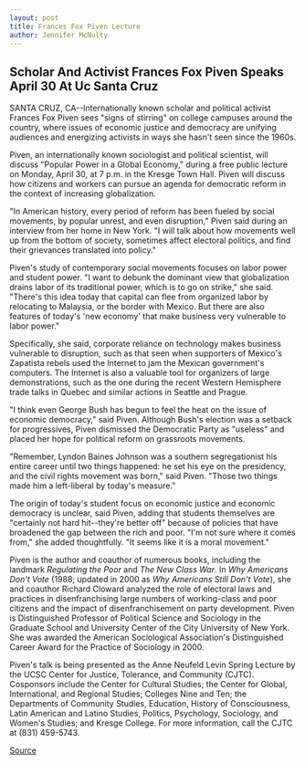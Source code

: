 ```yaml
---
layout: post
title: Frances Fox Piven Lecture
author: Jennifer McNulty
---
```


## Scholar And Activist Frances Fox Piven Speaks April 30 At Uc Santa Cruz

SANTA CRUZ, CA--Internationally known scholar and political activist Frances Fox Piven sees "signs of stirring" on college campuses around the country, where issues of economic justice and democracy are unifying audiences and energizing activists in ways she hasn't seen since the 1960s.

Piven, an internationally known sociologist and political scientist, will discuss "Popular Power in a Global Economy," during a free public lecture on Monday, April 30, at 7 p.m. in the Kresge Town Hall. Piven will discuss how citizens and workers can pursue an agenda for democratic reform in the context of increasing globalization.

"In American history, every period of reform has been fueled by social movements, by popular unrest, and even disruption," Piven said during an interview from her home in New York. "I will talk about how movements well up from the bottom of society, sometimes affect electoral politics, and find their grievances translated into policy."

Piven's study of contemporary social movements focuses on labor power and student power. "I want to debunk the dominant view that globalization drains labor of its traditional power, which is to go on strike," she said. "There's this idea today that capital can flee from organized labor by relocating to Malaysia, or the border with Mexico. But there are also features of today's 'new economy' that make business very vulnerable to labor power."

Specifically, she said, corporate reliance on technology makes business vulnerable to disruption, such as that seen when supporters of Mexico's Zapatista rebels used the Internet to jam the Mexican government's computers. The Internet is also a valuable tool for organizers of large demonstrations, such as the one during the recent Western Hemisphere trade talks in Quebec and similar actions in Seattle and Prague.

"I think even George Bush has begun to feel the heat on the issue of economic democracy," said Piven. Although Bush's election was a setback for progressives, Piven dismissed the Democratic Party as "useless" and placed her hope for political reform on grassroots movements.

"Remember, Lyndon Baines Johnson was a southern segregationist his entire career until two things happened: he set his eye on the presidency, and the civil rights movement was born," said Piven. "Those two things made him a left-liberal by today's measure."

The origin of today's student focus on economic justice and economic democracy is unclear, said Piven, adding that students themselves are "certainly not hard hit--they're better off" because of policies that have broadened the gap between the rich and poor. "I'm not sure where it comes from," she added thoughtfully. "It seems like it is a moral movement."

Piven is the author and coauthor of numerous books, including the landmark _Regulating the Poor_ and _The New Class War_. In _Why Americans Don't Vote_ (1988; updated in 2000 as _Why Americans Still Don't Vote_), she and coauthor Richard Cloward analyzed the role of electoral laws and practices in disenfranchising large numbers of working-class and poor citizens and the impact of disenfranchisement on party development. Piven is Distinguished Professor of Political Science and Sociology in the Graduate School and University Center of the City University of New York. She was awarded the American Sociological Association's Distinguished Career Award for the Practice of Sociology in 2000.

Piven's talk is being presented as the Anne Neufeld Levin Spring Lecture by the UCSC Center for Justice, Tolerance, and Community (CJTC). Cosponsors include the Center for Cultural Studies; the Center for Global, International, and Regional Studies; Colleges Nine and Ten; the Departments of Community Studies, Education, History of Consciousness, Latin American and Latino Studies, Politics, Psychology, Sociology, and Women's Studies; and Kresge College. For more information, call the CJTC at (831) 459-5743.

[Source](http://www1.ucsc.edu/news_events/press_releases/01-02/piven.html "Permalink to UCSC Press Release: Frances Fox Piven Lecture")

